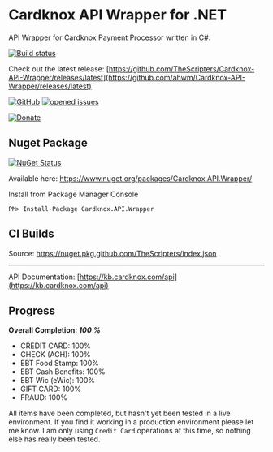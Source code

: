 # Cardknox API Wrapper for .NET

API Wrapper for Cardknox Payment Processor written in C#.

[![Build status](https://ci.appveyor.com/api/projects/status/iqpxm68trgmlburq)](https://ci.appveyor.com/project/ahwm/cardknox-api-wrapper)

Check out the latest release: [https://github.com/TheScripters/Cardknox-API-Wrapper/releases/latest](https://github.com/ahwm/Cardknox-API-Wrapper/releases/latest)

[![GitHub](https://img.shields.io/github/license/TheScripters/Cardknox-API-Wrapper.svg)](https://github.com/TheScripters/Cardknox-API-Wrapper/blob/master/LICENSE)
[![opened issues](https://img.shields.io/github/issues/TheScripters/Cardknox-API-Wrapper.svg)](https://github.com/TheScripters/Cardknox-API-Wrapper/issues)

[![Donate](https://www.paypalobjects.com/en_US/i/btn/btn_donate_SM.gif)](https://www.paypal.com/cgi-bin/webscr?cmd=_s-xclick&hosted_button_id=FLVEHRFSLFYXC&source=url)

## Nuget Package

[![NuGet Status](https://buildstats.info/nuget/Cardknox.API.Wrapper?includePreReleases=true)](https://www.nuget.org/packages/Cardknox.API.Wrapper/)

Available here: https://www.nuget.org/packages/Cardknox.API.Wrapper/

Install from Package Manager Console

```
PM> Install-Package Cardknox.API.Wrapper
```

## CI Builds
Source: https://nuget.pkg.github.com/TheScripters/index.json

---

API Documentation: [https://kb.cardknox.com/api](https://kb.cardknox.com/api)

## Progress

**Overall Completion: *100 %***

* CREDIT CARD: 100%
* CHECK (ACH): 100%
* EBT Food Stamp: 100%
* EBT Cash Benefits: 100%
* EBT Wic (eWic): 100%
* GIFT CARD: 100%
* FRAUD: 100%

All items have been completed, but hasn't yet been tested in a live environment. If you find it working in a production environment please let me know. I am only using `Credit Card` operations at this time, so nothing else has really been tested.
